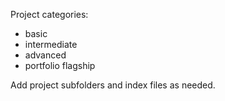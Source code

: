 Project categories:

- basic
- intermediate
- advanced
- portfolio flagship

Add project subfolders and index files as needed.

